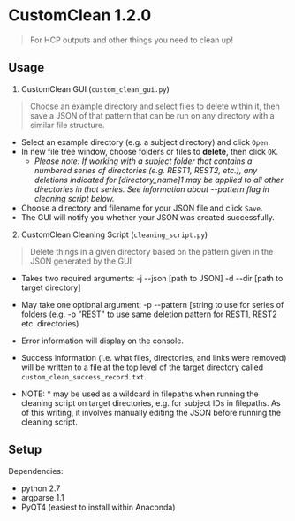 # CustomClean 1.2.0
> For HCP outputs and other things you need to clean up!

## Usage
1. CustomClean GUI (`custom_clean_gui.py`)
> Choose an example directory and select files to delete within it,
> then save a JSON of that pattern that can be run on any directory with a
> similar file structure.

  * Select an example directory (e.g. a subject directory) and click `Open`.
  * In new file tree window, choose folders or files to **delete**, then click `OK`.
    * *Please note: If working with a subject folder that contains a numbered series of
    directories (e.g. REST1, REST2, etc.), any deletions indicated for [directory_name]1 may
    be applied to all other directories in that series. See information about --pattern flag
    in cleaning script below.*
  * Choose a directory and filename for your JSON file and click `Save`.
  * The GUI will notify you whether your JSON was created successfully.
2. CustomClean Cleaning Script (`cleaning_script.py`)
> Delete things in a given directory based on the pattern given in the JSON generated by the GUI

  * Takes two required arguments: -j --json [path to JSON] -d --dir [path to target directory]
  * May take one optional argument: -p --pattern [string to use for series of folders (e.g. -p "REST" to
    use same deletion pattern for REST1, REST2 etc. directories) 
  * Error information will display on the console.
  * Success information (i.e. what files, directories, and links were removed)
  will be written to a file at the top level of the target directory called
  `custom_clean_success_record.txt`.

  * NOTE: * may be used as a wildcard in filepaths when running the cleaning script on
  target directories, e.g. for subject IDs in filepaths. As of this writing, it involves
  manually editing the JSON before running the cleaning script.

## Setup

Dependencies:
  * python 2.7
  * argparse 1.1
  * PyQT4 (easiest to install within Anaconda)
